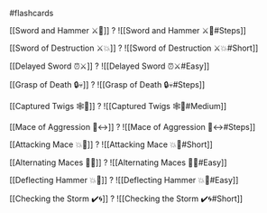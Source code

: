 #flashcards

[[Sword and Hammer ⚔️🔨]]
?
![[Sword and Hammer ⚔️🔨#Steps]]
<!--SR:!2024-04-28,31,170-->

[[Sword of Destruction ⚔️💥]]
?
![[Sword of Destruction ⚔️💥#Short]]
<!--SR:!2024-05-12,55,250-->

[[Delayed Sword ⏰⚔️]]
?
![[Delayed Sword ⏰⚔️#Easy]]
<!--SR:!2024-10-06,290,310-->

[[Grasp of Death 🔒💀]]
?
![[Grasp of Death 🔒💀#Steps]]
<!--SR:!2024-08-23,193,230-->

[[Captured Twigs 🕸️🌿]]
?
![[Captured Twigs 🕸️🌿#Medium]]
<!--SR:!2024-05-28,57,255-->

[[Mace of Aggression 🔨↔️]]
?
![[Mace of Aggression 🔨↔️#Steps]]
<!--SR:!2024-04-13,20,130-->

[[Attacking Mace 💥👊]]
?
![[Attacking Mace 💥👊#Short]]
<!--SR:!2024-04-11,33,191-->

[[Alternating Maces 🔄✊]]
?
![[Alternating Maces 🔄✊#Easy]]
<!--SR:!2024-10-31,288,308-->

[[Deflecting Hammer 💥🔨]]
?
![[Deflecting Hammer 💥🔨#Easy]]
<!--SR:!2024-05-15,43,179-->

[[Checking the Storm ✔️🌀]]
?
![[Checking the Storm ✔️🌀#Short]]
<!--SR:!2024-04-09,4,212-->

